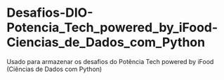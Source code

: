 # Desafios-DIO-Potencia_Tech_powered_by_iFood-Ciencias_de_Dados_com_Python
Usado para armazenar os desafios do Potência Tech powered by iFood (Ciências de Dados com Python)
